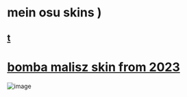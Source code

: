  # mein osu skins )

## [t](https://www.twitch.tv/milosz)


# [bomba malisz skin from 2023](https://drive.google.com/file/d/1GGRBCYQ23uN6vKcXKvDlCZVKtv-U-Hip/view?usp=sharing)
![image](https://media.discordapp.net/attachments/932370990648938557/1401632177711743036/image.png?ex=6890fb30&is=688fa9b0&hm=88ea4a892a375e085f311e5348524c7bf8854a76c4dcb261c498986b3546bd90&=&format=webp&quality=lossless&width=1559&height=877)
